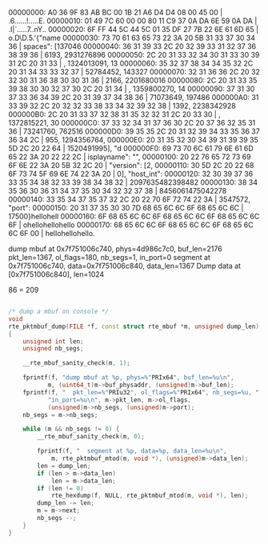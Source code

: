 00000000: A0 36 9F 83 AB BC 00 1B 21 A6 D4 D4 08 00 45 00 | .6......!.....E.
00000010: 01 49 7C 60 00 00 80 11 C9 37 0A DA 6E 59 0A DA | .I|`.....7..nY..
00000020: 6F FF 44 5C 44 5C 01 35 DF 27 7B 22 6E 61 6D 65 | o.D\D\.5.'{"name
00000030: 73 70 61 63 65 73 22 3A 20 5B 31 33 37 30 34 36 | spaces": [137046
00000040: 36 31 39 33 2C 20 32 39 33 31 32 37 36 38 39 36 | 6193, 2931276896
00000050: 2C 20 31 33 32 34 30 31 33 30 39 31 2C 20 31 33 | , 1324013091, 13
00000060: 35 32 37 38 34 34 35 32 2C 20 31 34 33 33 32 37 | 52784452, 143327
00000070: 32 31 36 36 2C 20 32 32 30 31 36 38 30 30 31 36 | 2166, 2201680016
00000080: 2C 20 31 33 35 39 38 30 30 32 37 30 2C 20 31 34 | , 1359800270, 14
00000090: 37 31 30 37 33 36 34 39 2C 20 31 39 37 34 38 36 | 71073649, 197486
000000A0: 31 33 39 32 2C 20 32 32 33 38 33 34 32 39 32 38 | 1392, 2238342928
000000B0: 2C 20 31 33 37 32 38 31 35 32 32 31 2C 20 33 30 | , 1372815221, 30
000000C0: 37 33 32 34 31 37 36 30 2C 20 37 36 32 35 31 36 | 73241760, 762516
000000D0: 39 35 35 2C 20 31 32 39 34 33 35 36 37 36 34 2C | 955, 1294356764,
000000E0: 20 31 35 32 30 34 39 31 39 39 35 5D 2C 20 22 64 |  1520491995], "d
000000F0: 69 73 70 6C 61 79 6E 61 6D 65 22 3A 20 22 22 2C | isplayname": "",
00000100: 20 22 76 65 72 73 69 6F 6E 22 3A 20 5B 32 2C 20 |  "version": [2,
00000110: 30 5D 2C 20 22 68 6F 73 74 5F 69 6E 74 22 3A 20 | 0], "host_int":
00000120: 32 30 39 37 36 33 35 34 38 32 33 39 38 34 38 32 | 2097635482398482
00000130: 38 34 35 36 30 36 31 34 37 35 30 34 32 32 37 38 | 8456061475042278
00000140: 33 35 34 37 35 37 32 2C 20 22 70 6F 72 74 22 3A | 3547572, "port":
00000150: 20 31 37 35 30 30 7D 68 65 6C 6C 6F 68 65 6C 6C |  17500}hellohell
00000160: 6F 68 65 6C 6C 6F 68 65 6C 6C 6F 68 65 6C 6C 6F | ohellohellohello
00000170: 68 65 6C 6C 6F 68 65 6C 6C 6F 68 65 6C 6C 6F 00 | hellohellohello.

dump mbuf at 0x7f751006c740, phys=4d986c7c0, buf_len=2176
  pkt_len=1367, ol_flags=180, nb_segs=1, in_port=0
  segment at 0x7f751006c740, data=0x7f751006c840, data_len=1367
  Dump data at [0x7f751006c840], len=1024

86 = 
209

```c++

/* dump a mbuf on console */
void
rte_pktmbuf_dump(FILE *f, const struct rte_mbuf *m, unsigned dump_len)
{
	unsigned int len;
	unsigned nb_segs;

	__rte_mbuf_sanity_check(m, 1);

	fprintf(f, "dump mbuf at %p, phys=%"PRIx64", buf_len=%u\n",
	       m, (uint64_t)m->buf_physaddr, (unsigned)m->buf_len);
	fprintf(f, "  pkt_len=%"PRIu32", ol_flags=%"PRIx64", nb_segs=%u, "
	       "in_port=%u\n", m->pkt_len, m->ol_flags,
	       (unsigned)m->nb_segs, (unsigned)m->port);
	nb_segs = m->nb_segs;

	while (m && nb_segs != 0) {
		__rte_mbuf_sanity_check(m, 0);

		fprintf(f, "  segment at %p, data=%p, data_len=%u\n",
			m, rte_pktmbuf_mtod(m, void *), (unsigned)m->data_len);
		len = dump_len;
		if (len > m->data_len)
			len = m->data_len;
		if (len != 0)
			rte_hexdump(f, NULL, rte_pktmbuf_mtod(m, void *), len);
		dump_len -= len;
		m = m->next;
		nb_segs --;
	}
}

```
